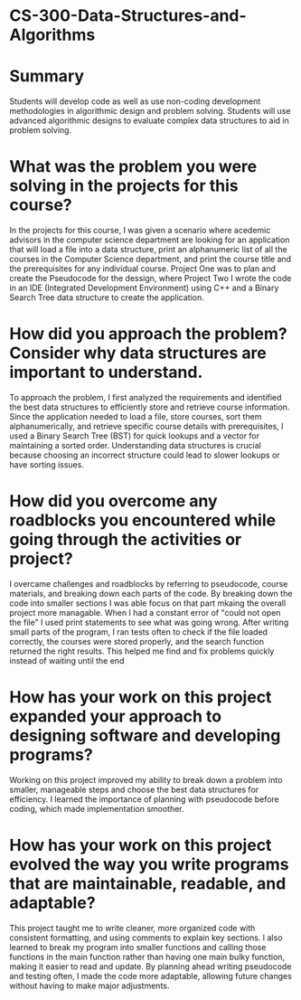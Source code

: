# CS-300-Data-Structures-and-Algorithms

# Summary
Students will develop code as well as use non-coding development methodologies in algorithmic design and problem solving. Students will use advanced algorithmic designs to evaluate complex data structures to aid in problem solving. 

# What was the problem you were solving in the projects for this course?
In the projects for this course, I was given a scenario where acedemic advisors in the computer science department are looking for an application that will load a file into a data structure, print an alphanumeric list of all the courses in the Computer Science department, and print the course title and the prerequisites for any individual course. Project One was to plan and create the Pseudocode for the dessign, where Project Two I wrote the code in an IDE (Integrated Development Environment) using C++ and a Binary Search Tree data structure to create the application.

# How did you approach the problem? Consider why data structures are important to understand.
To approach the problem, I first analyzed the requirements and identified the best data structures to efficiently store and retrieve course information. Since the application needed to load a file, store courses, sort them alphanumerically, and retrieve specific course details with prerequisites, I used a Binary Search Tree (BST) for quick lookups and a vector for maintaining a sorted order. Understanding data structures is crucial because choosing an incorrect structure could lead to slower lookups or have sorting issues.

# How did you overcome any roadblocks you encountered while going through the activities or project?
I overcame challenges and roadblocks by referring to pseudocode, course materials, and breaking down each parts of the code. By breaking down the code into smaller sections I was able focus on that part mkaing the overall project more managable. When I had a constant error of "could not open the file" I used print statements to see what was going wrong. After writing small parts of the program, I ran tests often to check if the file loaded correctly, the courses were stored properly, and the search function returned the right results. This helped me find and fix problems quickly instead of waiting until the end

# How has your work on this project expanded your approach to designing software and developing programs?
Working on this project improved my ability to break down a problem into smaller, manageable steps and choose the best data structures for efficiency. I learned the importance of planning with pseudocode before coding, which made implementation smoother.

# How has your work on this project evolved the way you write programs that are maintainable, readable, and adaptable?
This project taught me to write cleaner, more organized code with consistent formatting, and using comments to explain key sections. I also learned to break my program into smaller functions and calling those functions in the main function rather than having one main bulky function, making it easier to read and update. By planning ahead writing pseudocode and testing often, I made the code more adaptable, allowing future changes without having to make major adjustments.
